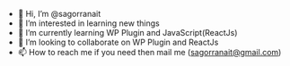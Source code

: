 - 👋 Hi, I’m @sagorranait
- 👀 I’m interested in learning new things
- 🌱 I’m currently learning WP Plugin and JavaScript(ReactJs)
- 💞️ I’m looking to collaborate on WP Plugin and ReactJs
- 📫 How to reach me if you need then mail me (sagorranait@gmail.com)

<!---
sagorranait/sagorranait is a ✨ special ✨ repository because its `README.md` (this file) appears on your GitHub profile.
You can click the Preview link to take a look at your changes.
--->

